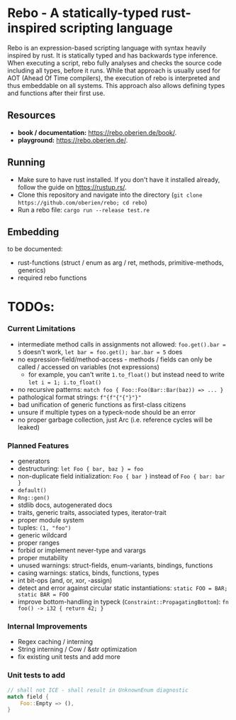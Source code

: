 # Rebo - A statically-typed rust-inspired scripting language

Rebo is an expression-based scripting language with syntax heavily inspired by rust.
It is statically typed and has backwards type inference.
When executing a script, rebo fully analyses and checks the source code
including all types, before it runs.
While that approach is usually used for AOT (Ahead Of Time compilers),
the execution of rebo is interpreted and thus embeddable on all systems.
This approach also allows defining types and functions after their first use.

## Resources

* **book / documentation:** <https://rebo.oberien.de/book/>.
* **playground:** <https://rebo.oberien.de/>.

## Running

* Make sure to have rust installed.
  If you don't have it installed already, follow the guide on <https://rustup.rs/>.
* Clone this repository and navigate into the directory (`git clone https://github.com/oberien/rebo; cd rebo`)
* Run a rebo file: `cargo run --release test.re`

## Embedding

to be documented:
* rust-functions (struct / enum as arg / ret, methods, primitive-methods, generics)
* required rebo functions

# TODOs:

### Current Limitations
* intermediate method calls in assignments not allowed: `foo.get().bar = 5` doesn't work, `let bar = foo.get(); bar.bar = 5` does
* no expression-field/method-access - methods / fields can only be called / accessed on variables (not expressions)
    * for example, you can't write `1.to_float()` but instead need to write `let i = 1; i.to_float()`
* no recursive patterns: `match foo { Foo::Foo(Bar::Bar(baz)) => ... }`
* pathological format strings: `f"{f"{"{"}"}"`
* bad unification of generic functions as first-class citizens
* unsure if multiple types on a typeck-node should be an error
* no proper garbage collection, just Arc (i.e. reference cycles will be leaked)

### Planned Features
* generators
* destructuring: `let Foo { bar, baz } = foo`
* non-duplicate field initialization: `Foo { bar }` instead of `Foo { bar: bar }`
* `default()`
* `Rng::gen()`
* stdlib docs, autogenerated docs
* traits, generic traits, associated types, iterator-trait
* proper module system
* tuples: `(1, "foo")`
* generic wildcard
* proper ranges
* forbid or implement never-type and varargs
* proper mutability
* unused warnings: struct-fields, enum-variants, bindings, functions
* casing warnings: statics, binds, functions, types
* int bit-ops (and, or, xor, -assign)
* detect and error against circular static instantiations: `static FOO = BAR; static BAR = FOO`
* improve bottom-handling in typeck (`Constraint::PropagatingBottom`): `fn foo() -> i32 { return 42; }`

### Internal Improvements
* Regex caching / interning
* String interning / Cow / &str optimization
* fix existing unit tests and add more

### Unit tests to add

```rs
// shall not ICE - shall result in UnknownEnum diagnostic
match field {
    Foo::Empty => (),
}
```
